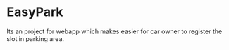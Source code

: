 # EasyPark
Its an project for webapp which makes easier for car owner to register the slot in parking area.
